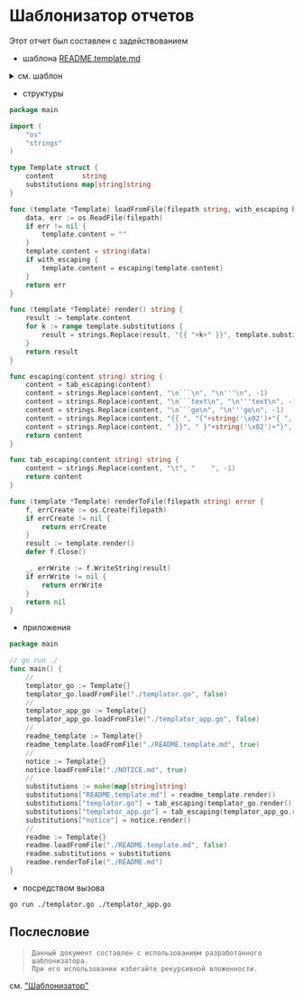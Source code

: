 # Шаблонизатор отчетов

Этот отчет был составлен с задействованием

* шаблона [README.template.md](./README.template.md)

<details>
<summary>см. шаблон</summary>

```text
# Шаблонизатор отчетов

Этот отчет был составлен с задействованием

* шаблона [README.template.md](./README.template.md)

<details>
<summary>см. шаблон</summary>

'''text
{{ README.template.md }}
'''

</details>

* структуры

'''go
{{ templator.go }}
'''

* приложения

'''go
{{ templator_app.go }}
'''

* посредством вызова

```shell
go run ./templator.go ./templator_app.go 
'''

{{ notice }}

```

</details>

* структуры

```go
package main

import (
    "os"
    "strings"
)

type Template struct {
    content       string
    substitutions map[string]string
}

func (template *Template) loadFromFile(filepath string, with_escaping bool) error {
    data, err := os.ReadFile(filepath)
    if err != nil {
        template.content = ""
    }
    template.content = string(data)
    if with_escaping {
        template.content = escaping(template.content)
    }
    return err
}

func (template *Template) render() string {
    result := template.content
    for k := range template.substitutions {
        result = strings.Replace(result, "{{ "+k+" }}", template.substitutions[k], -1)
    }
    return result
}

func escaping(content string) string {
    content = tab_escaping(content)
    content = strings.Replace(content, "\n```\n", "\n'''\n", -1)
    content = strings.Replace(content, "\n```text\n", "\n'''text\n", -1)
    content = strings.Replace(content, "\n```go\n", "\n'''go\n", -1)
    content = strings.Replace(content, "{{ ", "{"+string('\x02')+"{ ", -1)
    content = strings.Replace(content, " }}", " }"+string('\x02')+"}", -1)
    return content
}

func tab_escaping(content string) string {
    content = strings.Replace(content, "\t", "    ", -1)
    return content
}

func (template *Template) renderToFile(filepath string) error {
    f, errCreate := os.Create(filepath)
    if errCreate != nil {
        return errCreate
    }
    result := template.render()
    defer f.Close()

    _, errWrite := f.WriteString(result)
    if errWrite != nil {
        return errWrite
    }
    return nil
}

```

* приложения

```go
package main

// go run ./
func main() {
    //
    templator_go := Template{}
    templator_go.loadFromFile("./templator.go", false)
    //
    templator_app_go := Template{}
    templator_app_go.loadFromFile("./templator_app.go", false)
    //
    readme_template := Template{}
    readme_template.loadFromFile("./README.template.md", true)
    // 
    notice := Template{}
    notice.loadFromFile("./NOTICE.md", true)
    //
    substitutions := make(map[string]string)
    substitutions["README.template.md"] = readme_template.render()
    substitutions["templator.go"] = tab_escaping(templator_go.render())
    substitutions["templator_app.go"] = tab_escaping(templator_app_go.render())
    substitutions["notice"] = notice.render()
    //
    readme := Template{}
    readme.loadFromFile("./README.template.md", false)
    readme.substitutions = substitutions
    readme.renderToFile("./README.md")
}

```

* посредством вызова

```shell
go run ./templator.go ./templator_app.go 
```

## Послесловие

> ```text
> Данный документ составлен с использованием разработанного шаблонизатора. 
> При его использовании избегайте рекурсивной вложенности.
> ```

см. ["Шаблонизатор"](https://github.com/BorisPlus/golang_notes/tree/master/templator)
